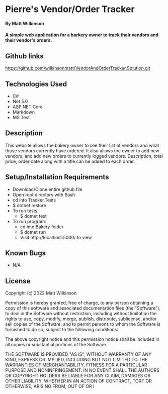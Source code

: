 # Pierre's Vendor/Order Tracker

#### By Matt Wilkinson

#### A simple web application for a barkery owner to track their vendors and their vendor's orders.

## Github links

https://github.com/wilkinsonmatt/VendorAndOrderTracker.Solution.git

## Technologies Used

* C#
* Net 5.0
* ASP.NET Core
* Markdown
* MS Test


## Description

This website allows the bakery owner to see their list of vendors and what those vendors currently have ordered. It also allows the owner to add new vendors, and add new orders to currently logged vendors. Description, total price, order date along with a title can be added to each order.   

## Setup/Installation Requirements

* Download/Clone entire github file
* Open root directory with Bash
* cd into Tracker.Tests
* $ dotnet restore
* To run tests: 
  * $ dotnet test
* To run program: 
  * cd into Bakery folder
  * $ dotnet run
  * Visit http://localhost:5000/ to view

## Known Bugs

* N/A

## License

Copyright (c) 2022 Matt Wilkinson

Permission is hereby granted, free of charge, to any person obtaining a copy
of this software and associated documentation files (the "Software"), to deal
in the Software without restriction, including without limitation the rights
to use, copy, modify, merge, publish, distribute, sublicense, and/or sell
copies of the Software, and to permit persons to whom the Software is
furnished to do so, subject to the following conditions:

The above copyright notice and this permission notice shall be included in all
copies or substantial portions of the Software.

THE SOFTWARE IS PROVIDED "AS IS", WITHOUT WARRANTY OF ANY KIND, EXPRESS OR
IMPLIED, INCLUDING BUT NOT LIMITED TO THE WARRANTIES OF MERCHANTABILITY,
FITNESS FOR A PARTICULAR PURPOSE AND NONINFRINGEMENT. IN NO EVENT SHALL THE
AUTHORS OR COPYRIGHT HOLDERS BE LIABLE FOR ANY CLAIM, DAMAGES OR OTHER
LIABILITY, WHETHER IN AN ACTION OF CONTRACT, TORT OR OTHERWISE, ARISING FROM,
OUT OF OR I